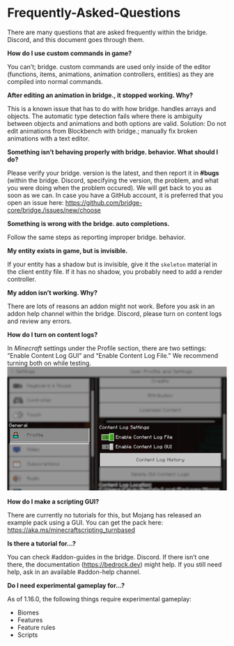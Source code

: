 # Frequently-Asked-Questions

There are many questions that are asked frequently within the bridge. Discord, and this document goes through them.

**How do I use custom commands in game?**

You can’t; bridge. custom commands are used only inside of the editor (functions, items, animations, animation controllers, entities) as they are compiled into normal
commands.

**After editing an animation in bridge., it stopped working. Why?**

This is a known issue that has to do with how bridge. handles arrays and objects. The automatic type detection fails where there is ambiguity between objects and
animations and both options are valid. Solution: Do not edit animations from Blockbench with bridge.; manually fix broken animations with a text editor.

**Something isn’t behaving properly with bridge. behavior. What should I do?**

Please verify your bridge. version is the latest, and then report it in **#bugs** (within the bridge. Discord, specifying the version, the problem, and what you were
doing when the problem occured). We will get back to you as soon as we can. In case you have a GitHub account, it is preferred that you open an issue here:
https://github.com/bridge-core/bridge./issues/new/choose

**Something is wrong with the bridge. auto completions.**

Follow the same steps as reporting improper bridge. behavior.

**My entity exists in game, but is invisible.**

If your entity has a shadow but is invisible, give it the `skeleton` material in the client entity file. If it has no shadow, you probably need to add a render
controller.

**My addon isn’t working. Why?**

There are lots of reasons an addon might not work. Before you ask in an addon help channel within the bridge. Discord, please turn on content logs and review any errors.  

**How do I turn on content logs?**

In *Minecraft* settings under the Profile section, there are two settings: ”Enable Content Log GUI” and “Enable Content Log File.” We recommend turning both on while
testing.
![Enable content logs](https://github.com/Chikorita-Lover/bridge./blob/patch-3/images/faq_1.png)

**How do I make a scripting GUI?**

There are currently no tutorials for this, but Mojang has released an example pack using a GUI. You can get the pack here: https://aka.ms/minecraftscripting_turnbased

**Is there a tutorial for…?**

You can check #addon-guides in the bridge. Discord. If there isn’t one there, the documentation (https://bedrock.dev) might help. If you still need help, ask in an
available #addon-help channel.

**Do I need experimental gameplay for…?**

As of 1.16.0, the following things require experimental gameplay:
* Biomes
* Features
* Feature rules
* Scripts
